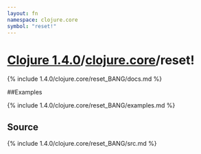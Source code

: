 ```yaml
---
layout: fn
namespace: clojure.core
symbol: "reset!"
---
```


# [Clojure 1.4.0](../../)/[clojure.core](../)/reset!

{% include 1.4.0/clojure.core/reset_BANG/docs.md %}

##Examples

{% include 1.4.0/clojure.core/reset_BANG/examples.md %}
## Source
{% include 1.4.0/clojure.core/reset_BANG/src.md %}

